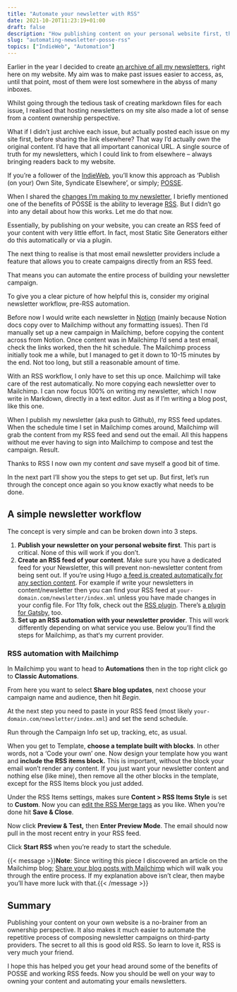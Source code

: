 ```yaml
---
title: "Automate your newsletter with RSS"
date: 2021-10-20T11:23:19+01:00
draft: false
description: "How publishing content on your personal website first, then using RSS to automate newsletter campaigns can save you a ton of time and effort."
slug: "automating-newsletter-posse-rss"
topics: ["IndieWeb", "Automation"]
---
```


Earlier in the year I decided to create [an archive of all my newsletters](/newsletter/), right here on my website. My aim was to make past issues easier to access, as, until that point, most of them were lost somewhere in the abyss of many inboxes.

Whilst going through the tedious task of creating markdown files for each issue, I realised that hosting newsletters on my site also made a lot of sense from a content ownership perspective. 

What if I didn’t just archive each issue, but actually posted each issue on my site first, before sharing the link elsewhere? That way I’d actually _own_ the original content. I’d have that all important canonical URL. A single source of truth for my newsletters, which I could link to from elsewhere – always bringing readers back to my website.

If you’re a follower of the [IndieWeb](https://indieweb.org/), you’ll know this approach as  ‘Publish (on your) Own Site, Syndicate Elsewhere’, or simply; [POSSE](https://indieweb.org/POSSE).

When I shared the [changes I’m making to my newsletter](/newsletter/newsletter-changes/), I briefly mentioned one of the benefits of POSSE is the ability to leverage [RSS](https://en.wikipedia.org/wiki/RSS). But I didn’t go into any detail about how this works. Let me do that now.

Essentially, by publishing on your website, you can create an RSS feed of your content with very little effort. In fact, most Static Site Generators either do this automatically or via a plugin. 

The next thing to realise is that most email newsletter providers include a feature that allows you to create campaigns directly from an RSS feed. 

That means you can automate the entire process of building your newsletter campaign.

To give you a clear picture of how helpful this is, consider my original newsletter workflow, pre-RSS automation.

Before now I would write each newsletter in [Notion](https://www.notion.so/) (mainly because Notion docs copy over to Mailchimp without any formatting issues). Then I’d manually set up a new campaign in Mailchimp, before copying the content across from Notion. Once content was in Mailchimp I’d send a test email, check the links worked, then the hit schedule. The Mailchimp process initially took me a while, but I managed to get it down to 10-15 minutes by the end. Not too long, but still a reasonable amount of time.

With an RSS workflow, I only have to set this up once. Mailchimp will take care of the rest automatically. No more copying each newsletter over to Mailchimp. I can now focus 100% on writing my newsletter, which I now write in Markdown, directly in a text editor. Just as if I’m writing a blog post, like this one. 

When I publish my newsletter (aka push to Github), my RSS feed updates. When the schedule time I set in Mailchimp comes around, Mailchimp will grab the content from my RSS feed and send out the email. All this happens without me ever having to sign into Mailchimp to compose and test the campaign. Result.

Thanks to RSS I now own my content _and_ save myself a good bit of time.

In the next part I’ll show you the steps to get set up. But first, let’s run through the concept once again so you know exactly what needs to be done.

## A simple newsletter workflow

The concept is very simple and can be broken down into 3 steps.

1. **Publish your newsletter on your personal website first**. This part is critical. None of this will work if you don’t. 
2. **Create an RSS feed of your content**. Make sure you have a dedicated feed for your Newsletter, this will prevent non-newsletter content from being sent out. If you’re using Hugo [a feed is created automatically for any section content](https://gohugo.io/templates/rss/#section-rss). For example if write your newsletters in content/newsletter then you can find your RSS feed at `your-domain.com/newsletter/index.xml` unless you have made changes in your config file. For 11ty folk, check out the [RSS plugin](https://www.11ty.dev/docs/plugins/rss/). There’s [a plugin for Gatsby](https://www.gatsbyjs.com/docs/how-to/adding-common-features/adding-an-rss-feed/), too.
3. **Set up an RSS automation with your newsletter provider**. This will work differently depending on what service you use.   Below you’ll find the steps for Mailchimp, as that‘s my current provider.


### RSS automation with Mailchimp

In Mailchimp you want to head to **Automations** then in the top right click go to **Classic Automations**.

From here you want to select **Share blog updates**, next choose your campaign name and audience, then hit _Begin_.

At the next step you need to paste in your RSS feed (most likely `your-domain.com/newsletter/index.xml`) and set the send schedule.

Run through the Campaign Info set up, tracking, etc, as usual.

When you get to Template, **choose a template built with blocks**. In other words, not a ‘Code your own’ one. Now design your template how you want and **include the RSS items block.** This is important, without the block your email won’t render any content. If you just want your newsletter content and nothing else (like mine), then remove all the other blocks in the template, except for the RSS Items block you just added.

Under the RSS Items settings, makes sure **Content > RSS Items Style** is set to **Custom**. Now you can [edit the RSS Merge tags](https://mailchimp.com/help/rss-merge-tags/) as you like. When you’re done hit **Save & Close**.

Now click **Preview & Test,** then **Enter Preview Mode**. The email should now pull in the most recent entry in your RSS feed.

Click **Start RSS** when you’re ready to start the schedule.


{{< message >}}<strong>Note</strong>: Since writing this piece I discovered an article on the Mailchimp blog; <a href="https://mailchimp.com/help/share-your-blog-posts-with-mailchimp/" target="_blank">Share your blog posts with Mailchimp</a> which will walk you through the entire process. If my explanation above isn’t clear, then maybe you’ll have more luck with that.{{< /message >}}

## Summary

Publishing your content on your own website is a no-brainer from an ownership perspective. It also makes it much easier to automate the repetitive process of composing newsletter campaigns on third-party providers. The secret to all this is good old RSS. So learn to love it, RSS is very much your friend.

I hope this has helped you get your head around some of the benefits of POSSE and working RSS feeds. Now you should be well on your way to owning your content and automating your emails newsletters.
